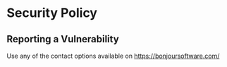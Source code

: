# Security Policy

## Reporting a Vulnerability

Use any of the contact options available on https://bonjoursoftware.com/
